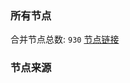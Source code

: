 ### 所有节点
合并节点总数: `930`
[节点链接](https://raw.githubusercontent.com/rzhy1/11/master/sub/sub_merge_base64.txt)

### 节点来源